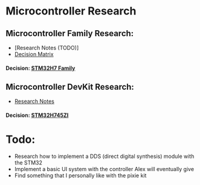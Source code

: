 # Microcontroller Research
## Microcontroller Family Research:
* [Research Notes (TODO)]
* [Decision Matrix](Microcontroller_Family_Chart.pdf)
#### Decision: [<ins>**STM32H7 Family**</ins>](https://www.st.com/en/microcontrollers-microprocessors/stm32h7-series.html)
  
## Microcontroller DevKit Research:
* [Research Notes](Microcontroller_DevKit.md)
#### Decision: [<ins>**STM32H745ZI**</ins>](https://www.st.com/en/microcontrollers-microprocessors/stm32h745zi.html)


# Todo:
* Research how to implement a DDS (direct digital synthesis) module with the STM32
* Implement a basic UI system with the controller Alex will eventually give
* Find something that I personally like with the pixie kit
